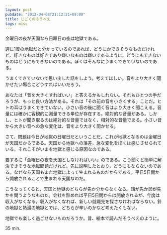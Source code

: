 ```yaml
---
layout: post
pubdate: "2012-04-08T21:12:21+09:00"
title: じごくのそうべえ
tags: misc
---
```

金曜日の夜が天国なら日曜日の夜は地獄である。

週に1度の地獄だと分かっているのであれば、どうにかできそうなものだけれど、好きなものは好きであり嫌いなものは嫌いであるように、どうにもできないものはどうにもできないのである。ぼくはそんなにうまくできていないのである。

うまくできていないで思い出した話をしよう。考えてほしい。音をより大きく聞かせたい場合にどうすればいいだろう。

あなたは「音を大きくすればいい」と答えるかもしれない。それもひとつの手だろうが、もっと良い方法がある。それは「その前の音を小さくする」ことだ。ヒトの耳はうまくできていない。小さい音の後に聞く音はより大きく聞こえる。音量には確かに客観的に測量できる単位が存在する。絶対的な音量がある。しかし、ヒトが聞き取るのは絶対的な音量ではなく、相対的な音量である。小さい音から大きい音への急な変化は、音をより大きく聞かせる。

さて、問題は今日が地獄の日曜日だということだ。これが地獄となるのは金曜日が天国だからである。天国から地獄への落差、急な変化をぼくは感じさせられている。それこそがいまを地獄と感じる原因なのである。

要するに「金曜日の夜を天国としなければいい」のである。こう聞くと簡単に解決できそうな地獄問題だけれど、先に説明したとおり、どうにもならないのである。なぜなら天国もまた地獄によって生まれるものだからである。平日5日間から開放されることで生まれる天国なのだ。

こうなってくると、天国と地獄のどちらが先か分からなくなる。鶏が先か卵が先かを問うようなものだ。会社を辞めれば平日5日間からは開放されるが、今度は収入がなくなる。収入がなくなれば、新しい就職先を探さなければならない。針の地獄と熱湯の地獄とでは、どちらが辛いのかなど考えたくもない。

地獄でも楽しく過ごせないものだろうか。昔、絵本で読んだそうべえのように。

35 min.
